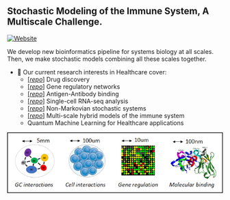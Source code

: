
## Stochastic Modeling of the Immune System, A Multiscale Challenge.
[![Website](https://img.shields.io/badge/Website-success?style=flat&logo=appveyor&logoColor=white&link=https://www.aurelienpelissier.com/)](https://www.aurelienpelissier.com/research/)

We develop new bioinformatics pipeline for systems biology at all scales. \
Then, we make stochastic models combining all these scales together.

* 🔭  Our current research interests in Healthcare cover:
  * [[*repo*]](https://github.com/Aurelien-Pelissier/RA-drug-discovery) Drug discovery
  * [[*repo*]](https://github.com/Aurelien-Pelissier/RA-drug-discovery) Gene regulatory networks
  * [[*repo*]](https://github.com/Aurelien-Pelissier/Ab-binding) Antigen-Antibody binding
  * [[*repo*]](https://github.com/Aurelien-Pelissier/cdiversity) Single-cell RNA-seq analysis
  * [[*repo*]](https://github.com/Aurelien-Pelissier/REGIR) Non-Markovian stochastic systems
  * [[*repo*]](https://github.com/Aurelien-Pelissier/Germinal-Center) Multi-scale hybrid models of the immune system
  * Quantum Machine Learning for Healthcare applications

<p align="left">
  <img src="https://github.com/AI-SysBio/.github/blob/main/profile/Multiscale.png" width=550>
</p>

<!---
<p align="left">
  <img src="https://github.com/AI-SysBio/.github/blob/main/profile/bioinfo.png" width=700>
</p>
-->
